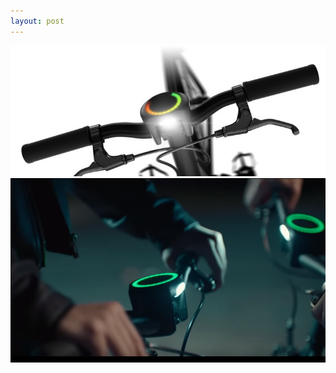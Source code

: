 ```yaml
---
layout: post
---
```

![smarthalo](images/nav_img/smarthalo/installation.jpg)
![smarthalo](images/nav_img/smarthalo/operation.png)

<!--
    0. logo / pages
    1. panel
    2. features
    3. installation
    4. app view
    -->
